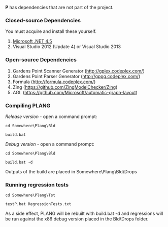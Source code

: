 **P** has dependencies that are not part of the project.

### Closed-source Dependencies
You must acquire and install these yourself.

1. [Microsoft .NET 4.5](http://www.microsoft.com/en-us/download/details.aspx?id=30653)
2. Visual Studio 2012 (Update 4) or Visual Studio 2013  

### Open-source Dependencies

1. Gardens Point Scanner Generator (http://gplex.codeplex.com/)
2. Gardens Point Parser Generator (http://gppg.codeplex.com/)
3. Formula (http://formula.codeplex.com/)
4. Zing (https://github.com/ZingModelChecker/Zing)
5. AGL (https://github.com/Microsoft/automatic-graph-layout)

### Compiling PLANG
_Release version_ - open a command prompt:

`cd Somewhere\Plang\Bld`

`build.bat`

_Debug version_ - open a command prompt:

`cd Somewhere\Plang\Bld`

`build.bat -d`

Outputs of the build are placed in Somewhere\Plang\Bld\Drops

### Running regression tests

`cd Somewhere\Plang\Tst`

`testP.bat RegressionTests.txt`

As a side effect, PLANG will be rebuilt with build.bat -d and
regressions will be run against the x86 debug version placed in the Bld\Drops folder.
